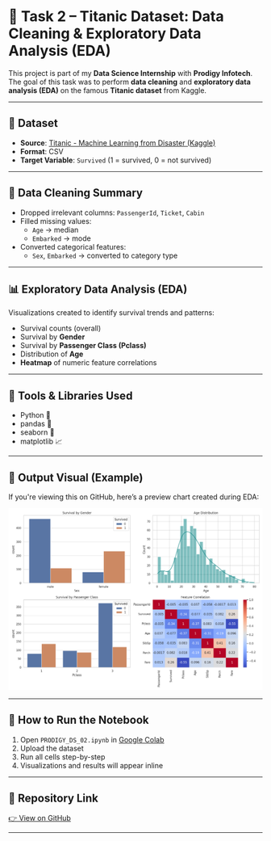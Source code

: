 # 🚢 Task 2 – Titanic Dataset: Data Cleaning & Exploratory Data Analysis (EDA)

This project is part of my **Data Science Internship** with **Prodigy Infotech**.  
The goal of this task was to perform **data cleaning** and **exploratory data analysis (EDA)** on the famous **Titanic dataset** from Kaggle.

---

## 📁 Dataset
- **Source**: [Titanic - Machine Learning from Disaster (Kaggle)](https://www.kaggle.com/c/titanic/data)
- **Format**: CSV
- **Target Variable**: `Survived` (1 = survived, 0 = not survived)

---

## 🧹 Data Cleaning Summary

- Dropped irrelevant columns: `PassengerId`, `Ticket`, `Cabin`
- Filled missing values:
  - `Age` → median
  - `Embarked` → mode
- Converted categorical features:
  - `Sex`, `Embarked` → converted to category type

---

## 📊 Exploratory Data Analysis (EDA)

Visualizations created to identify survival trends and patterns:

- Survival counts (overall)
- Survival by **Gender**
- Survival by **Passenger Class (Pclass)**
- Distribution of **Age**
- **Heatmap** of numeric feature correlations

---

## 🧰 Tools & Libraries Used

- Python 🐍  
- pandas 🐼  
- seaborn 🎨  
- matplotlib 📈  

---

## 📸 Output Visual (Example)
If you're viewing this on GitHub, here’s a preview chart created during EDA:

![EDA Summary](titanic_eda_summary.png)

---

## 🚀 How to Run the Notebook

1. Open `PRODIGY_DS_02.ipynb` in [Google Colab](https://colab.research.google.com/)
2. Upload the dataset
3. Run all cells step-by-step
4. Visualizations and results will appear inline

---

## 🔗 Repository Link

[👉 View on GitHub](https://github.com/ashraful2512/PRODIGY_DS_02)

---

